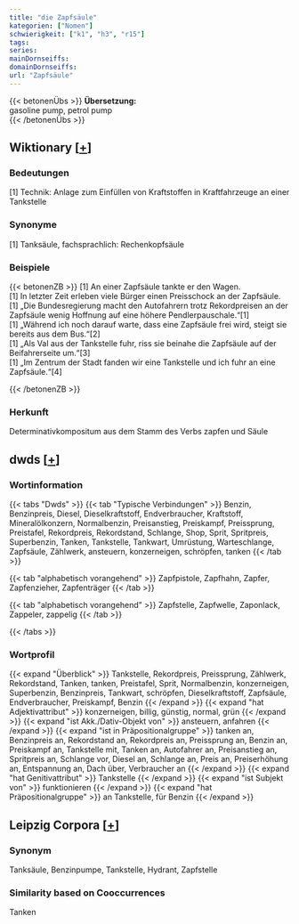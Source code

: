 ```yaml
---
title: "die Zapfsäule"
kategorien: ["Nomen"]
schwierigkeit: ["k1", "h3", "r15"]
tags:
series:
mainDornseiffs:
domainDornseiffs:
url: "Zapfsäule"
---
```


{{< betonenÜbs >}}
**Übersetzung:**  
gasoline pump, petrol pump  
{{< /betonenÜbs >}}

## Wiktionary [[+](https://de.wiktionary.org/wiki/Zapfsäule)]

### Bedeutungen
[1] Technik: Anlage zum Einfüllen von Kraftstoffen in Kraftfahrzeuge an einer Tankstelle  

### Synonyme
[1] Tanksäule, fachsprachlich: Rechenkopfsäule  

### Beispiele
{{< betonenZB >}}
[1] An einer Zapfsäule tankte er den Wagen.  
[1] In letzter Zeit erleben viele Bürger einen Preisschock an der Zapfsäule.  
[1] „Die Bundesregierung macht den Autofahrern trotz Rekordpreisen an der Zapfsäule wenig Hoffnung auf eine höhere Pendlerpauschale.“[1]  
[1] „Während ich noch darauf warte, dass eine Zapfsäule frei wird, steigt sie bereits aus dem Bus.“[2]  
[1] „Als Val aus der Tankstelle fuhr, riss sie beinahe die Zapfsäule auf der Beifahrerseite um.“[3]  
[1] „Im Zentrum der Stadt fanden wir eine Tankstelle und ich fuhr an eine Zapfsäule.“[4]  

{{< /betonenZB >}}
### Herkunft
Determinativkompositum aus dem Stamm des Verbs zapfen und Säule  



## dwds [[+](https://www.dwds.de/wb/Zapfsäule)]

### Wortinformation
{{< tabs "Dwds" >}}
{{< tab "Typische Verbindungen" >}}
Benzin, Benzinpreis, Diesel, Dieselkraftstoff, Endverbraucher, Kraftstoff, Mineralölkonzern, Normalbenzin, Preisanstieg, Preiskampf, Preissprung, Preistafel, Rekordpreis, Rekordstand, Schlange, Shop, Sprit, Spritpreis, Superbenzin, Tanken, Tankstelle, Tankwart, Umrüstung, Warteschlange, Zapfsäule, Zählwerk, ansteuern, konzerneigen, schröpfen, tanken
{{< /tab >}}

{{< tab "alphabetisch vorangehend" >}}
Zapfpistole, Zapfhahn, Zapfer, Zapfenzieher, Zapfenträger
{{< /tab >}}

{{< tab "alphabetisch vorangehend" >}}
Zapfstelle, Zapfwelle, Zaponlack, Zappeler, zappelig
{{< /tab >}}

{{< /tabs >}}

### Wortprofil
{{< expand "Überblick" >}} Tankstelle, Rekordpreis, Preissprung, Zählwerk, Rekordstand, Tanken, tanken, Preistafel, Sprit, Normalbenzin, konzerneigen, Superbenzin, Benzinpreis, Tankwart, schröpfen, Dieselkraftstoff, Zapfsäule, Endverbraucher, Preiskampf, Benzin {{< /expand >}}
{{< expand "hat Adjektivattribut" >}} konzerneigen, billig, günstig, normal, grün {{< /expand >}}
{{< expand "ist Akk./Dativ-Objekt von" >}} ansteuern, anfahren {{< /expand >}}
{{< expand "ist in Präpositionalgruppe" >}} tanken an, Benzinpreis an, Rekordstand an, Rekordpreis an, Preissprung an, Benzin an, Preiskampf an, Tankstelle mit, Tanken an, Autofahrer an, Preisanstieg an, Spritpreis an, Schlange vor, Diesel an, Schlange an, Preis an, Preiserhöhung an, Entspannung an, Dach über, Verbraucher an {{< /expand >}}
{{< expand "hat Genitivattribut" >}} Tankstelle {{< /expand >}}
{{< expand "ist Subjekt von" >}} funktionieren {{< /expand >}}
{{< expand "hat Präpositionalgruppe" >}} an Tankstelle, für Benzin {{< /expand >}}

## Leipzig Corpora [[+](https://corpora.uni-leipzig.de/en/res?word=Zapfsäule&corpusId=deu_newscrawl-public_2018)]


### Synonym
Tanksäule, Benzinpumpe, Tankstelle, Hydrant, Zapfstelle


### Similarity based on Cooccurrences
Tanken

